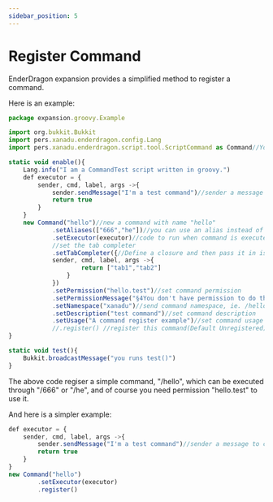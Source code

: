 ```yaml
---
sidebar_position: 5
---
```


# Register Command

EnderDragon expansion provides a simplified method to register a command.

Here is an example:

```js
package expansion.groovy.Example

import org.bukkit.Bukkit
import pers.xanadu.enderdragon.config.Lang
import pers.xanadu.enderdragon.script.tool.ScriptCommand as Command//You can delete this import because "Command" is built-in

static void enable(){
    Lang.info("I am a CommandTest script written in groovy.")
    def executor = {
        sender, cmd, label, args ->{
            sender.sendMessage("I'm a test command")//sender a message to command sender
            return true
        }
    }
    new Command("hello")//new a command with name "hello"
            .setAliases(["666","he"])//you can use an alias instead of "hello"
            .setExecutor(executor)//code to run when command is executed
            //set the tab completer
            .setTabCompleter({//Define a closure and then pass it in is also avaliable(like setExecutor), which makes no difference
            sender, cmd, label, args ->{
                    return ["tab1","tab2"]
                }
            })
            .setPermission("hello.test")//set command permission
            .setPermissionMessage("§4You don't have permission to do that!")//remind if lack permission
            .setNamespace("xanadu")//send command namespace, ie. /hello:hello -> /xanadu:hello
            .setDescription("test command")//set command description
            .setUsage("A command register example")//set command usage
            //.register() //register this command(Default Unregistered)
}

static void test(){
    Bukkit.broadcastMessage("you runs test()")
}
```

The above code regiser a simple command, "/hello", which can be executed through "/666" or "/he", 
and of course you need permission "hello.test" to use it.

And here is a simpler example:

```js
def executor = {
    sender, cmd, label, args ->{
        sender.sendMessage("I'm a test command")//sender a message to command sender
        return true
    }
}
new Command("hello")
        .setExecutor(executor)
        .register()
```
